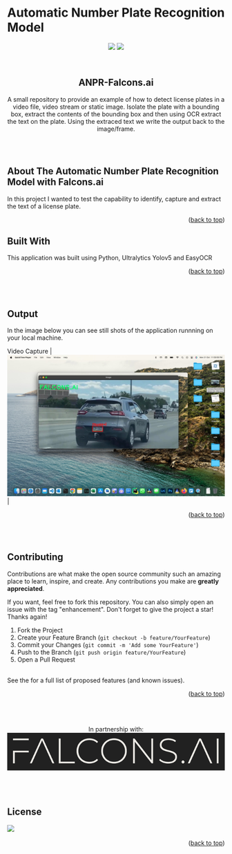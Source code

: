 # Automatic Number Plate Recognition Model

<div id="top"></div>
<div align="center">
  
![](https://img.shields.io/badge/Language-Python-blue)
![](https://img.shields.io/badge/License-MIT-blue)
  
</div>

<!-- PROJECT LOGO -->
<br />
<div align="center">

## ANPR-Falcons.ai

  <p align="center">
    A small repository to provide an example of how to detect license plates in a video file, video stream or static image. Isolate the plate with a bounding box, extract the contents of the bounding box and then using OCR extract the text on the plate. Using the extraced text we write the output back to the image/frame.
    <br />

  </p>
</div>
 <br/> <br/>

<!-- ABOUT THE PROJECT -->
## About The Automatic Number Plate Recognition Model with Falcons.ai

In this project I wanted to test the capability to identify, capture and extract the text of a license plate.

<p align="right">(<a href="#top">back to top</a>)</p>

<!-- Built With -->
## Built With

This application was built using Python, Ultralytics Yolov5 and EasyOCR

<p align="right">(<a href="#top">back to top</a>)</p>
 <br/> <br/>

<!-- OUTPUT -->
## Output

In the image below you can see still shots of the application runnning on your local machine.

Video Capture            |
![screen-screenshot] |

<p align="right">(<a href="#top">back to top</a>)</p>

 <br/> <br/>
<!-- CONTRIBUTING -->
## Contributing

Contributions are what make the open source community such an amazing place to learn, inspire, and create. Any contributions you make are **greatly appreciated**.

If you want, feel free to fork this repository. You can also simply open an issue with the tag "enhancement".
Don't forget to give the project a star! Thanks again!

1. Fork the Project
2. Create your Feature Branch (`git checkout -b feature/YourFeature`)
3. Commit your Changes (`git commit -m 'Add some YourFeature'`)
4. Push to the Branch (`git push origin feature/YourFeature`)
5. Open a Pull Request
<br />
See the <https://github.com/webnizam/anpr-falcon-ai/issues> for a full list of proposed features (and known issues).

<p align="right">(<a href="#top">back to top</a>)</p>
 <br/> <br/>
<!-- PROJECT LOGO -->
<br />
<div align="center"> In partnership with: <br/>
  <a href="https://github.com/mstatt/pwa-camera-access">
    <img src="/falcons-logo2.png" alt="Logo" >
  </a>
 </div>
 <br/> <br/> <br/>

<!-- LICENSE -->
## License

![](https://img.shields.io/badge/License-MIT-blue)

<p align="right">(<a href="#top">back to top</a>)</p>

<!-- MARKDOWN LINKS & IMAGES -->
[screen-screenshot]: render.jpg
